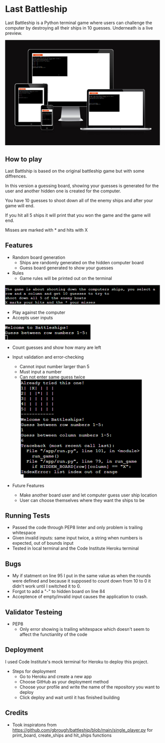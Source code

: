 # Last Battleship

Last Battleship is a Python terminal game where users can challenge the computer
by destroying all their ships in 10 guesses. Underneath is a live preview.

![Live preview of my project](assets/images/livepreview.png "live preview")

## How to play

Last Battlship is based on the original battleship game but with some diffrences.

In this version a guessing board, showing your guesses is generated for the user and another hidden one is created for the computer. 

You have 10 guesses to shoot down all of the enemy ships and after your game will end.  

If you hit all 5 ships it will print that you won the game and the game will end. 

Misses are marked with * and hits with X 

## Features
- Random board generation
    - Ships are randomly generated on the hidden computer board
    - Guess board generated to show your guesses 
- Rules 
    - Game rules will be printed out on the terminal

![Screenshot of rules](assets/images/rules.png "Rules for the game")

- Play against the computer
- Accepts user inputs

![Screenshot of user input](assets/images/input.png "Asking for input")
- Count guesses and show how many are left 
- Input validation and error-checking
    - Cannot input number larger than 5
    - Must input a number 
    - Can not enter same guess twice  
![Screenshot of error checks](/assets/images/errorchecks.png "Error checks")

- Future Features
    - Make another board user and let computer guess user ship location 
    - User can choose themselves where they want the ships to be 
    
## Running Tests
- Passed the code through PEP8 linter and only problem is trailing whitespace
- Given invalid inputs: same input twice, a string when numbers is expected, out of bounds input 
- Tested in local terminal and the Code Institute Heroku terminal

## Bugs
- My if statment on line 95 I put in the same value as when the rounds were defined and because it supposed to count down from 10 to 0 it didn't work until I switched it to 0.
- Forgot to add a "-" to hidden board on line 84
- Acceptence of empty/invalid input causes the application to crash.

## Validator Testeing
- PEP8
    - Only error showing is trailing whitespace which doesn't seem to affect the functianlity of the code 

## Deployment
I used Code Institute's mock terminal for Heroku to deploy this project.
- Steps for deployment 
    - Go to Heroku and create a new app
    - Choose GitHub as your deployment method
    - Choose your profile and write the name of the repository you want to deploy
    - Click deploy and wait until it has finished building 
    
## Credits 

- Took inspiratons from https://github.com/gbrough/battleship/blob/main/single_player.py for print_board, create_ships and hit_ships functions

